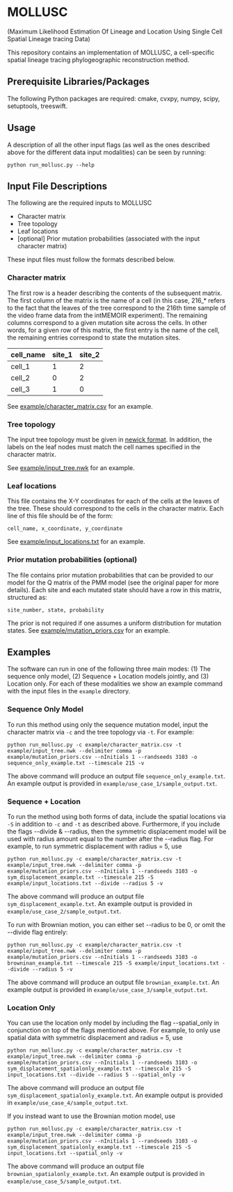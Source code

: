 # MOLLUSC 
(Maximum Likelihood Estimation Of Lineage and Location Using Single Cell Spatial Lineage tracing Data)

This repository contains an implementation of MOLLUSC, a cell-specific spatial lineage tracing phylogeographic reconstruction method.

## Prerequisite Libraries/Packages
The following Python packages are required: cmake, cvxpy, numpy, scipy, setuptools, treeswift.

## Usage
A description of all the other input flags (as well as the ones described above for the different data input modalities) can be seen by running:
```
python run_mollusc.py --help
```

## Input File Descriptions
The following are the required inputs to MOLLUSC
- Character matrix
- Tree topology
- Leaf locations
- [optional] Prior mutation probabilities (associated with the input character matrix)

These input files must follow the formats described below.

### Character matrix
The first row is a header describing the contents of the subsequent matrix. The first column of the matrix is the name of a cell (in this case, 216_* refers to the fact that the leaves of the tree correspond to the 216th time sample of the video frame data from the intMEMOIR experiment). The remaining columns correspond to a given mutation site across the cells. In other words, for a given row of this matrix, the first entry is the name of the cell, the remaining  entries correspond to state the mutation sites. 

| cell_name  | site_1 | site_2 |
| ------------- | ------------- | ------------- |
| cell_1  | 1  | 2  |
| cell_2  | 0  | 2  |
| cell_3  | 1  | 0  |

See [example/character_matrix.csv](example/character_matrix.csv) for an example.

### Tree topology
The input tree topology must be given in [newick format](https://en.wikipedia.org/wiki/Newick_format#:~:text=In%20mathematics%2C%20Newick%20tree%20format,Maddison%2C%20Christopher%20Meacham%2C%20F.). 
In addition, the labels on the leaf nodes must match the cell names specified in the character matrix.

See [example/input_tree.nwk](example/input_tree.nwk) for an example.

### Leaf locations
This file contains the X-Y coordinates for each of the cells at the leaves of the tree. These should correspond to the cells in the character matrix. Each line of this file should be of the form:

```
cell_name, x_coordinate, y_coordinate
```
See [example/input_locations.txt](example/input_locations.txt) for an example.

### Prior mutation probabilities (optional)
The file contains prior mutation probabilities that can be provided to our model for the Q matrix of the PMM model (see the original paper for more details). Each site and each mutated state should have a row in this matrix, structured as:

```
site_number, state, probability 
```
The prior is not required if one assumes a uniform distribution for mutation states.
See [example/mutation_priors.csv](example/mutation_priors.csv) for an example.

## Examples
The software can run in one of the following three main modes: (1) The sequence only model, (2) Sequence + Location models jointly, and (3) Location only. 
For each of these modalities we show an example command with the input files in the `example` directory.

### Sequence Only Model

To run this method using only the sequence mutation model, input the character matrix via `-c` and the tree topology via `-t`. For example: 
```
python run_mollusc.py -c example/character_matrix.csv -t example/input_tree.nwk --delimiter comma -p example/mutation_priors.csv --nInitials 1 --randseeds 3103 -o sequence_only_example.txt --timescale 215 -v
```
The above command will produce an output file `sequence_only_example.txt`. An example output is provided in `example/use_case_1/sample_output.txt`.

### Sequence + Location
To run the method using both forms of data, include the spatial locations via `-S` in addition to `-c` and `-t` as described above. Furthermore, if you include the flags --divide & --radius, then the symmetric displacement model will be used with radius amount equal to the number after the --radius flag. For example, to run symmetric displacement with radius = 5, use
```
python run_mollusc.py -c example/character_matrix.csv -t example/input_tree.nwk --delimiter comma -p example/mutation_priors.csv --nInitials 1 --randseeds 3103 -o sym_displacement_example.txt --timescale 215 -S example/input_locations.txt --divide --radius 5 -v
```
The above command will produce an output file `sym_displacement_example.txt`. An example output is provided in `example/use_case_2/sample_output.txt`.

To run with Brownian motion, you can either set --radius to be 0, or omit the --divide flag entirely: 
```
python run_mollusc.py -c example/character_matrix.csv -t example/input_tree.nwk --delimiter comma -p example/mutation_priors.csv --nInitials 1 --randseeds 3103 -o browninan_example.txt --timescale 215 -S example/input_locations.txt --divide --radius 5 -v
```
The above command will produce an output file `brownian_example.txt`. An example output is provided in `example/use_case_3/sample_output.txt`.

### Location Only
You can use the location only model by including the flag --spatial_only in conjunction on top of the flags mentioned above. 
For example, to only use spatial data with symmetric displacement and radius = 5, use
```
python run_mollusc.py -c example/character_matrix.csv -t example/input_tree.nwk --delimiter comma -p example/mutation_priors.csv --nInitials 1 --randseeds 3103 -o sym_displacement_spatialonly_example.txt --timescale 215 -S input_locations.txt --divide --radius 5 --spatial_only -v
```
The above command will produce an output file `sym_displacement_spatialonly_example.txt`. An example output is provided in `example/use_case_4/sample_output.txt`.

If you instead want to use the Brownian motion model, use
```
python run_mollusc.py -c example/character_matrix.csv -t example/input_tree.nwk --delimiter comma -p example/mutation_priors.csv --nInitials 1 --randseeds 3103 -o sym_displacement_spatialonly_example.txt --timescale 215 -S input_locations.txt --spatial_only -v
```
The above command will produce an output file `brownian_spatialonly_example.txt`. An example output is provided in `example/use_case_5/sample_output.txt`.
